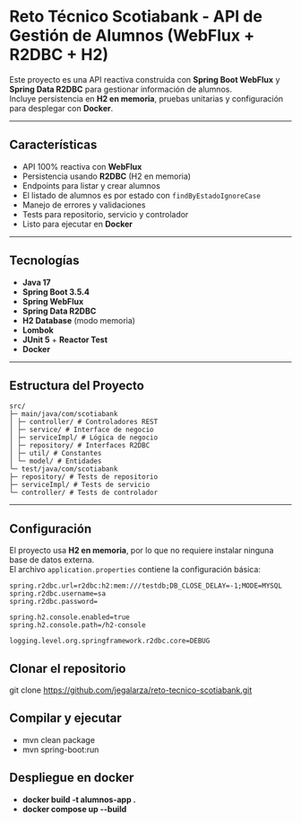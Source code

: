 # Reto Técnico Scotiabank - API de Gestión de Alumnos (WebFlux + R2DBC + H2)

Este proyecto es una API reactiva construida con **Spring Boot WebFlux** y **Spring Data R2DBC** para gestionar información de alumnos.  
Incluye persistencia en **H2 en memoria**, pruebas unitarias y configuración para desplegar con **Docker**.

---

## Características
- API 100% reactiva con **WebFlux**
- Persistencia usando **R2DBC** (H2 en memoria)
- Endpoints para listar y crear alumnos
- El listado de alumnos es por estado con `findByEstadoIgnoreCase`
- Manejo de errores y validaciones
- Tests para repositorio, servicio y controlador
- Listo para ejecutar en **Docker**

---

## Tecnologías
- **Java 17**
- **Spring Boot 3.5.4**
- **Spring WebFlux**
- **Spring Data R2DBC**
- **H2 Database** (modo memoria)
- **Lombok**
- **JUnit 5** + **Reactor Test**
- **Docker**

---

## Estructura del Proyecto
```
src/
├─ main/java/com/scotiabank
│ ├─ controller/ # Controladores REST
│ ├─ service/ # Interface de negocio
│ ├─ serviceImpl/ # Lógica de negocio
│ ├─ repository/ # Interfaces R2DBC
│ ├─ util/ # Constantes
│ └─ model/ # Entidades
└─ test/java/com/scotiabank
├─ repository/ # Tests de repositorio
├─ serviceImpl/ # Tests de servicio
└─ controller/ # Tests de controlador
```

---

## Configuración
El proyecto usa **H2 en memoria**, por lo que no requiere instalar ninguna base de datos externa.  
El archivo `application.properties` contiene la configuración básica:

```properties
spring.r2dbc.url=r2dbc:h2:mem:///testdb;DB_CLOSE_DELAY=-1;MODE=MYSQL
spring.r2dbc.username=sa
spring.r2dbc.password=

spring.h2.console.enabled=true
spring.h2.console.path=/h2-console

logging.level.org.springframework.r2dbc.core=DEBUG
```

## Clonar el repositorio
git clone https://github.com/jegalarza/reto-tecnico-scotiabank.git

## Compilar y ejecutar
- mvn clean package
- mvn spring-boot:run

## Despliegue en docker
- **docker build -t alumnos-app .**
- **docker compose up --build**

